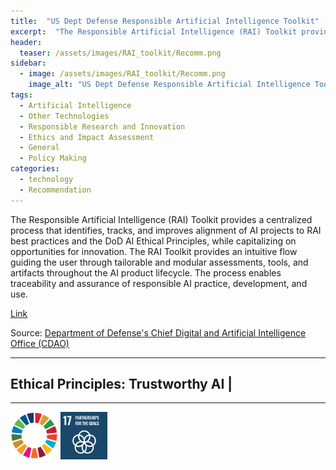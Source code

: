 ```yaml
---
title:  "US Dept Defense Responsible Artificial Intelligence Toolkit"  
excerpt:  "The Responsible Artificial Intelligence (RAI) Toolkit provides a centralized process that identifies, tracks, and improves alignment of AI projects to RAI best practices and the DoD AI Ethical Principles, while capitalizing on opportunities (...)"  
header:
  teaser: /assets/images/RAI_toolkit/Recomm.png
sidebar:
  - image: /assets/images/RAI_toolkit/Recomm.png
    image_alt: "US Dept Defense Responsible Artificial Intelligence Toolkit"
tags:
  - Artificial Intelligence
  - Other Technologies
  - Responsible Research and Innovation
  - Ethics and Impact Assessment
  - General
  - Policy Making
categories:
  - technology
  - Recommendation
---
```

The Responsible Artificial Intelligence (RAI) Toolkit provides a centralized process that identifies, tracks, and improves alignment of AI projects to RAI best practices and the DoD AI Ethical Principles, while capitalizing on opportunities for innovation. The RAI Toolkit provides an intuitive flow guiding the user through tailorable and modular assessments, tools, and artifacts throughout the AI product lifecycle. The process enables traceability and assurance of responsible AI practice, development, and use.

[Link](https://rai.tradewindai.com)

Source: [Department of Defense's Chief Digital and Artificial Intelligence Office (CDAO)](https://www.ai.mil)

<hr>
<h2>Ethical Principles: Trustworthy AI | </h2>
<hr>

<img src="/assets/images/sdg/SDG_Wheel_WEB/SDG_Wheel_WEB.png" width="15%"/>
<img src="/assets/images/sdg/SDG_Icons_2019_WEB/E-WEB-Goal-17.png" Width = "15%"/>

